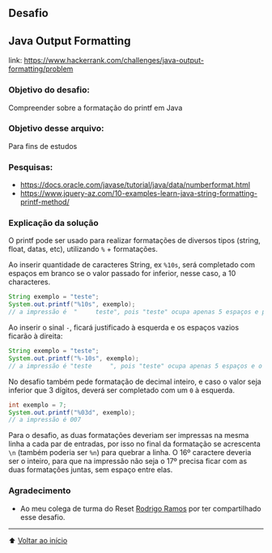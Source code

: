 ## Desafio 
## Java Output Formatting
link: https://www.hackerrank.com/challenges/java-output-formatting/problem

### Objetivo do desafio:

Compreender sobre a formatação do printf em Java

### Objetivo desse arquivo:
Para fins de estudos

### Pesquisas:
 - https://docs.oracle.com/javase/tutorial/java/data/numberformat.html
 - https://www.jquery-az.com/10-examples-learn-java-string-formatting-printf-method/

### Explicação da solução

O printf pode ser usado para realizar formatações de diversos tipos (string, float, datas, etc), utilizando `%` + formatações.

Ao inserir quantidade de caracteres String, ex `%10s`, será completado com espaços em branco se o valor passado for inferior, nesse caso, a 10 characteres.
```java
String exemplo = "teste";
System.out.printf("%10s", exemplo); 
// a impressão é  "     teste", pois "teste" ocupa apenas 5 espaços e por default está justificada à direita
```

Ao inserir o sinal `-`, ficará justificado à esquerda e os espaços vazios ficarão à direita:
```java
String exemplo = "teste";
System.out.printf("%-10s", exemplo); 
// a impressão é "teste     ", pois "teste" ocupa apenas 5 espaços e o sinal - formata para ser justificada à esquerda
```
No desafio também pede formatação de decimal inteiro, e caso o valor seja inferior que 3 dígitos, deverá ser completado com um `0` à esquerda.
```java
int exemplo = 7;
System.out.printf("%03d", exemplo); 
// a impressão é 007
```

Para o desafio, as duas formatações deveriam ser impressas na mesma linha a cada par de entradas, por isso no final da formatação se acrescenta `\n` (também poderia ser `%n`) para quebrar a linha. O 16º caractere deveria ser o inteiro, para que na impressão não seja o 17º precisa ficar com as duas formatações juntas, sem espaço entre elas.

### Agradecimento
- Ao meu colega de turma do Reset [Rodrigo Ramos](https://github.com/RodrigoGreff3D) por ter compartilhado esse desafio.

---
⬆ [Voltar ao início](#desafio)